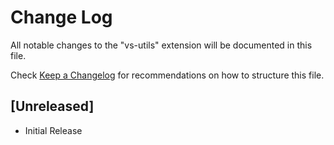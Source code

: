 # Change Log

All notable changes to the "vs-utils" extension will be documented in this file.

Check [Keep a Changelog](http://keepachangelog.com/) for recommendations on how to structure this file.

## [Unreleased]

* Initial Release
